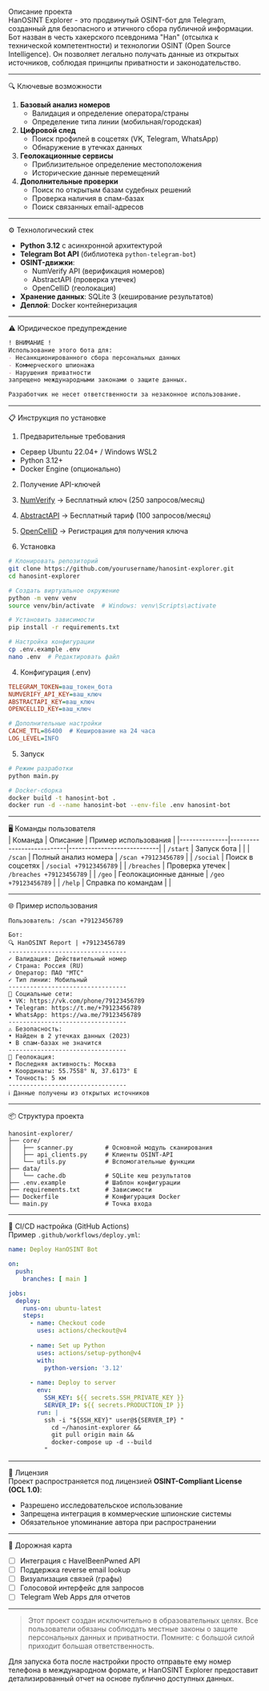 Описание проекта  
HanOSINT Explorer - это продвинутый OSINT-бот для Telegram, созданный для безопасного и этичного сбора публичной информации. Бот назван в честь хакерского псевдонима "Han" (отсылка к технической компетентности) и технологии OSINT (Open Source Intelligence). Он позволяет легально получать данные из открытых источников, соблюдая принципы приватности и законодательство.

---

🔍 Ключевые возможности  
1. **Базовый анализ номеров**  
   - Валидация и определение оператора/страны  
   - Определение типа линии (мобильная/городская)  
2. **Цифровой след**  
   - Поиск профилей в соцсетях (VK, Telegram, WhatsApp)  
   - Обнаружение в утечках данных  
3. **Геолокационные сервисы**  
   - Приблизительное определение местоположения  
   - Исторические данные перемещений  
4. **Дополнительные проверки**  
   - Поиск по открытым базам судебных решений  
   - Проверка наличия в спам-базах  
   - Поиск связанных email-адресов  

---

⚙️ Технологический стек  
- **Python 3.12** с асинхронной архитектурой  
- **Telegram Bot API** (библиотека `python-telegram-bot`)  
- **OSINT-движки**:  
  - NumVerify API (верификация номеров)  
  - AbstractAPI (проверка утечек)  
  - OpenCelliD (геолокация)  
- **Хранение данных**: SQLite 3 (кеширование результатов)  
- **Деплой**: Docker контейнеризация  

---

⚠️ Юридическое предупреждение  
```markdown
! ВНИМАНИЕ !
Использование этого бота для:
- Несанкционированного сбора персональных данных
- Коммерческого шпионажа
- Нарушения приватности
запрещено международными законами о защите данных.

Разработчик не несет ответственности за незаконное использование.
```

---

📋 Инструкция по установке

1. Предварительные требования  
- Сервер Ubuntu 22.04+ / Windows WSL2  
- Python 3.12+  
- Docker Engine (опционально)  

2. Получение API-ключей  
1. [NumVerify](https://numverify.com) → Бесплатный ключ (250 запросов/месяц)  
2. [AbstractAPI](https://abstractapi.com) → Бесплатный тариф (100 запросов/месяц)  
3. [OpenCelliD](https://opencellid.org) → Регистрация для получения ключа  

3. Установка  
```bash
# Клонировать репозиторий
git clone https://github.com/yourusername/hanosint-explorer.git
cd hanosint-explorer

# Создать виртуальное окружение
python -m venv venv
source venv/bin/activate  # Windows: venv\Scripts\activate

# Установить зависимости
pip install -r requirements.txt

# Настройка конфигурации
cp .env.example .env
nano .env  # Редактировать файл
```

4. Конфигурация (.env)  
```ini
TELEGRAM_TOKEN=ваш_токен_бота
NUMVERIFY_API_KEY=ваш_ключ
ABSTRACTAPI_KEY=ваш_ключ
OPENCELLID_KEY=ваш_ключ

# Дополнительные настройки
CACHE_TTL=86400  # Кеширование на 24 часа
LOG_LEVEL=INFO
```

5. Запуск  
```bash
# Режим разработки
python main.py

# Docker-сборка
docker build -t hanosint-bot .
docker run -d --name hanosint-bot --env-file .env hanosint-bot
```

---

🖥 Команды пользователя  
| Команда       | Описание                  | Пример использования        |
|---------------|---------------------------|----------------------------|
| `/start`      | Запуск бота               |                            |
| `/scan`       | Полный анализ номера      | `/scan +79123456789`       |
| `/social`     | Поиск в соцсетях          | `/social +79123456789`     |
| `/breaches`   | Проверка утечек           | `/breaches +79123456789`   |
| `/geo`        | Геолокационные данные     | `/geo +79123456789`        |
| `/help`       | Справка по командам       |                            |

---

🌐 Пример использования  
```plaintext
Пользователь: /scan +79123456789

Бот:
🔍 HanOSINT Report | +79123456789
---------------------------------
✓ Валидация: Действительный номер
✓ Страна: Россия (RU)
✓ Оператор: ПАО "МТС"
✓ Тип линии: Мобильный
---------------------------------
📱 Социальные сети:
• VK: https://vk.com/phone/79123456789
• Telegram: https://t.me/+79123456789
• WhatsApp: https://wa.me/79123456789
---------------------------------
⚠️ Безопасность:
• Найден в 2 утечках данных (2023)
• В спам-базах не значится
---------------------------------
📍 Геолокация:
• Последняя активность: Москва
• Координаты: 55.7558° N, 37.6173° E
• Точность: 5 км
---------------------------------
ℹ️ Данные получены из открытых источников
```

---

📦 Структура проекта  
```
hanosint-explorer/
├── core/
│   ├── scanner.py         # Основной модуль сканирования
│   ├── api_clients.py     # Клиенты OSINT-API
│   └── utils.py           # Вспомогательные функции
├── data/
│   └── cache.db           # SQLite кеш результатов
├── .env.example           # Шаблон конфигурации
├── requirements.txt       # Зависимости
├── Dockerfile             # Конфигурация Docker
└── main.py                # Точка входа
```

---

🔄 CI/CD настройка (GitHub Actions)  
Пример `.github/workflows/deploy.yml`:  
```yaml
name: Deploy HanOSINT Bot

on:
  push:
    branches: [ main ]

jobs:
  deploy:
    runs-on: ubuntu-latest
    steps:
      - name: Checkout code
        uses: actions/checkout@v4
        
      - name: Set up Python
        uses: actions/setup-python@v4
        with:
          python-version: '3.12'
          
      - name: Deploy to server
        env:
          SSH_KEY: ${{ secrets.SSH_PRIVATE_KEY }}
          SERVER_IP: ${{ secrets.PRODUCTION_IP }}
        run: |
          ssh -i "${SSH_KEY}" user@${SERVER_IP} "
            cd ~/hanosint-explorer &&
            git pull origin main &&
            docker-compose up -d --build
          "
```

---

📜 Лицензия  
Проект распространяется под лицензией **OSINT-Compliant License (OCL 1.0)**:  
- Разрешено исследовательское использование  
- Запрещена интеграция в коммерческие шпионские системы  
- Обязательное упоминание автора при распространении  


---

🚀 Дорожная карта  
- [ ] Интеграция с HaveIBeenPwned API  
- [ ] Поддержка reverse email lookup  
- [ ] Визуализация связей (графы)  
- [ ] Голосовой интерфейс для запросов  
- [ ] Telegram Web Apps для отчетов  

---

> Этот проект создан исключительно в образовательных целях. Все пользователи обязаны соблюдать местные законы о защите персональных данных и приватности. Помните: с большой силой приходит большая ответственность.

Для запуска бота после настройки просто отправьте ему номер телефона в международном формате, и HanOSINT Explorer предоставит детализированный отчет на основе публично доступных данных.
